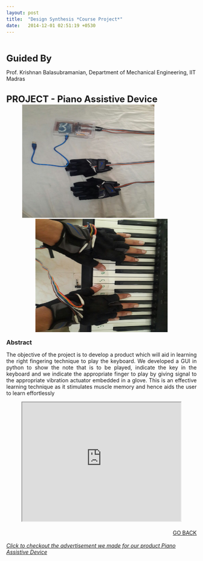 ```yaml
---
layout: post
title:  "Design Synthesis *Course Project*"
date:   2014-12-01 02:51:19 +0530
---
```


<br>
<br>
<font size="5"><b>Guided By</b></font>
<p>Prof. Krishnan Balasubramanian, Department of Mechanical Engineering, IIT Madras</p>

<br>
<font size="5"><b>PROJECT - Piano Assistive Device</b></font>
<br>
<section role="banner" align="center">
  <img src="/img/ds1.jpg" height="300" width="350"/>
  &nbsp;&nbsp;&nbsp;&nbsp;&nbsp;&nbsp;&nbsp;&nbsp;&nbsp;&nbsp;&nbsp;&nbsp;&nbsp;&nbsp;&nbsp;&nbsp;&nbsp;
  <img src="/img/ds2.jpg" height="300" width="350"/>
</section>

<font size="3"><b>Abstract</b></font>
<p align="justify">The objective of the project is to develop a product which will aid in learning the right fingering technique to play the keyboard. We developed a GUI in python to show the note that is to be played, indicate the key in the keyboard and we indicate the appropriate finger to play by giving signal to the appropriate vibration actuator embedded in a glove. This is an effective learning technique as it stimulates muscle memory and hence aids the user to learn effortlessly </p>

<section role="banner" align="center">
<iframe width="420" height="315"
src="https://www.youtube.com/watch?v=FRC9iZSF_EE">
</iframe>
</section>

<br>
<div align="right"><a href="/project.html">GO BACK</a></div>

<br>
<a href="https://www.youtube.com/watch?v=FRC9iZSF_EE"><i>Click to checkout the advertisement we made for our product Piano Assistive Device</i></a>



